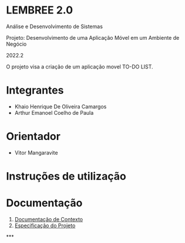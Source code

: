 # LEMBREE 2.0
Análise e Desenvolvimento de Sistemas

Projeto: Desenvolvimento de uma Aplicação Móvel em um Ambiente de Negócio

2022.2

O projeto visa a criação de um aplicação movel TO-DO LIST.

# Integrantes

- Khaio Henrique De Oliveira Camargos
- Arthur Emanoel Coelho de Paula


# Orientador

- Vitor Mangaravite

# Instruções de utilização

# Documentação

<ol>
<li><a href="docs/01-Documentação de Contexto.md"> Documentação de Contexto</a></li>
<li><a href="documentos/02-Especificação do Projeto.md"> Especificação do Projeto</a></li>

</ol>
***


